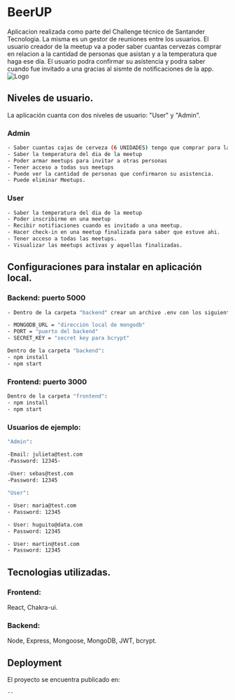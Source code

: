 
# BeerUP



Aplicacion realizada como parte del Challenge técnico de Santander Tecnologia. La misma es un gestor de reuniones 
entre los usuarios. El usuario creador de la meetup va a poder saber cuantas cervezas comprar en relacion a la cantidad de personas que asistan y a la temperatura que haga ese día. El usuario podra confirmar su asistencia y podra saber cuando fue invitado a una gracias al sismte de notificaciones de la app.
![Logo](https://i.imgur.com/9SIWIj3.png)


## Niveles de usuario.

La aplicación cuanta con dos niveles de usuario: "User" y "Admin".


### Admin
```bash
- Saber cuantas cajas de cerveza (6 UNIDADES) tengo que comprar para la meetup 
- Saber la temperatura del dia de la meetup
- Poder armar meetups para invitar a otras personas
- Tener acceso a todas sus meetups 
- Puede ver la cantidad de personas que confirmaron su asistencia.
- Puede eliminar Meetups.
```
### User
```bash
- Saber la temperatura del dia de la meetup
- Poder inscribirme en una meetup
- Recibir notifiaciones cuando es invitado a una meetup.
- Hacer check-in en una meetup finalizada para saber que estuve ahi.
- Tener acceso a todas las meetups.
- Visualizar las meetups activas y aquellas finalizadas.
```





## Configuraciones para instalar en aplicación local.

### Backend: puerto 5000
```bash
- Dentro de la carpeta "backend" crear un archivo .env con los siguientes datos:
```
```bash
- MONGODB_URL = "dirección local de mongodb"
- PORT = "puerto del backend"
- SECRET_KEY = "secret key para bcrypt"
```
```bash
Dentro de la carpeta "backend": 
- npm install
- npm start
```

### Frontend: puerto 3000
```bash
Dentro de la carpeta "frontend": 
- npm install
- npm start
```

### Usuarios de ejemplo:
```bash
"Admin":

-Email: julieta@test.com
-Password: 12345-
    
-User: sebas@test.com
-Password: 12345

"User":

- User: maria@test.com
- Password: 12345

- User: huguito@data.com
- Password: 12345

- User: martin@test.com
- Password: 12345
```

## Tecnologias utilizadas.

### Frontend:
React, Chakra-ui.   

### Backend:
Node, Express, Mongoose, MongoDB, JWT, bcrypt. 

## Deployment

El proyecto se encuentra publicado en:

```bash
--
```


